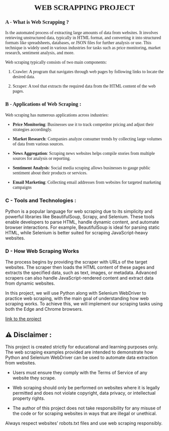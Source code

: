 # <span style="display:block; text-align:center; font-family:'Times New Roman', serif; font-size:24px; font-weight:bold;">WEB SCRAPPING PROJECT
</span>
<span style="font-family:'Times New Roman';">

### A - What is Web Scrapping ?</br>
Is the automated process of extracting large amounts of data from websites. It involves retrieving unstructured data, typically in HTML format, and converting it into structured formats like spreadsheets, databases, or JSON files for further analysis or use. This technique is widely used in various industries for tasks such as price monitoring, market research, sentiment analysis, and more.

Web scraping typically consists of two main components:

1. Crawler: A program that navigates through web pages by following links to locate the desired data.

2. Scraper: A tool that extracts the required data from the HTML content of the web pages.</br>
### B - Applications of Web Scraping :

Web scraping has numerous applications across industries:

- <strong>Price Monitoring</strong>: Businesses use it to track competitor pricing and adjust their strategies accordingly.

- <strong>Market Research</strong>: Companies analyze consumer trends by collecting large volumes of data from various sources.

- <strong>News Aggregation</strong>: Scraping news websites helps compile stories from multiple sources for analysis or reporting.

- <strong>Sentiment Analysis</strong>: Social media scraping allows businesses to gauge public sentiment about their products or services.

- <strong>Email Marketing</strong>: Collecting email addresses from websites for targeted marketing campaigns
</span>

### C - Tools and Technologies :
Python is a popular language for web scraping due to its simplicity and powerful libraries like BeautifulSoup, Scrapy, and Selenium. These tools enable developers to parse HTML, handle dynamic content, and automate browser interactions.
For example, BeautifulSoup is ideal for parsing static HTML, while Selenium is better suited for scraping JavaScript-heavy websites.
### D - How Web Scraping Works
The process begins by providing the scraper with URLs of the target websites. The scraper then loads the HTML content of these pages and extracts the specified data, such as text, images, or metadata. Advanced scrapers can also handle JavaScript-rendered content and extract data from dynamic websites.

In this project, we will use Python along with Selenium WebDriver to practice web scraping, with the main goal of understanding how web scraping works. To achieve this, we will implement our scraping tasks using both the Edge and Chrome browsers.

[link to the project]()

## ⚠️ Disclaimer :

This project is created strictly for educational and learning purposes only. The web scraping examples provided are intended to demonstrate how Python and Selenium WebDriver can be used to automate data extraction from websites.

- Users must ensure they comply with the Terms of Service of any website they scrape.

- Web scraping should only be performed on websites where it is legally permitted and does not violate copyright, data privacy, or intellectual property rights.

- The author of this project does not take responsibility for any misuse of the code or for scraping websites in ways that are illegal or unethical.

Always respect websites’ robots.txt files and use web scraping responsibly.

